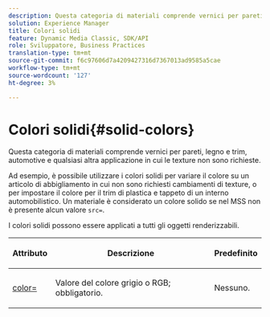 ```yaml
---
description: Questa categoria di materiali comprende vernici per pareti, legno e trim, automotive e qualsiasi altra applicazione in cui le texture non sono richieste.
solution: Experience Manager
title: Colori solidi
feature: Dynamic Media Classic, SDK/API
role: Sviluppatore, Business Practices
translation-type: tm+mt
source-git-commit: f6c97606d7a4209427316d7367013ad9585a5cae
workflow-type: tm+mt
source-wordcount: '127'
ht-degree: 3%

---
```



# Colori solidi{#solid-colors}

Questa categoria di materiali comprende vernici per pareti, legno e trim, automotive e qualsiasi altra applicazione in cui le texture non sono richieste.

Ad esempio, è possibile utilizzare i colori solidi per variare il colore su un articolo di abbigliamento in cui non sono richiesti cambiamenti di texture, o per impostare il colore per il trim di plastica e tappeto di un interno automobilistico. Un materiale è considerato un colore solido se nel MSS non è presente alcun valore `src=`.

I colori solidi possono essere applicati a tutti gli oggetti renderizzabili.

<table id="table_9245240311A44659A74C7A5EDD7D1503"> 
 <thead> 
  <tr> 
   <th colname="col1" class="entry"> <p>Attributo </p> </th> 
   <th colname="col2" class="entry"> <p>Descrizione </p> </th> 
   <th colname="col3" class="entry"> <p>Predefinito </p> </th> 
  </tr> 
 </thead>
 <tbody> 
  <tr> 
   <td colname="col1"> <p> <a href="../../../../../../ir-api/http-protocol/image-rendering-api-ref/c-ir-http-protocol-ref/c-ir-http-protocol-command-reference/r-ir-http-color.md#reference-ea3cba9edfe94dbab86d8f123a9ed0aa" type="reference" format="dita" scope="local"> <span class="codeph"> color=  </span> </a> </p> </td> 
   <td colname="col2"> <p> Valore del colore grigio o RGB; obbligatorio. </p> </td> 
   <td colname="col3"> <p>Nessuno. </p> </td> 
  </tr> 
 </tbody> 
</table>

